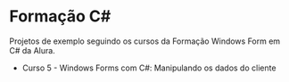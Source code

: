 # Formação C#

Projetos de exemplo seguindo os cursos da Formação Windows Form em C# da Alura.

- Curso 5 - Windows Forms com C#: Manipulando os dados do cliente